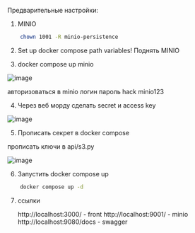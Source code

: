 


Предварительные настройки:
1) MINIO
```bash
    chown 1001 -R minio-persistence
```
2) Set up docker compose path variables!
Поднять MINIO

3) docker compose up minio

![image](https://github.com/HackRealityLab/Grozniy-compose-build/assets/69810254/31471f08-864c-495e-85ee-ad0d8b37b19c)

авторизоваться в minio
логин пароль
hack
minio123

4) Через веб морду сделать secret и access key

![image](https://github.com/HackRealityLab/Grozniy-compose-build/assets/69810254/803ec4a6-1015-4991-b502-2326d93708cd)


5) Прописать секрет в docker compose


прописать ключи в api/s3.py

![image](https://github.com/HackRealityLab/Grozniy-compose-build/assets/69810254/55c0d086-ba7e-4b83-83d7-9b0f5980d4fc)


6) Запустить docker compose up
```bash
    docker compose up -d
```
7) ссылки

   http://localhost:3000/ - front
   http://localhost:9001/ - minio
   http://localhost:9080/docs - swagger
